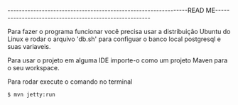 ---------------------------------------------------------------READ ME-------------------------------------------------------

Para fazer o programa funcionar você precisa usar a distribuição Ubuntu do Linux e rodar o arquivo 'db.sh' para configuar o banco local postgresql e suas variaveis.

Para usar o projeto em alguma IDE importe-o como um projeto Maven para o seu workspace.

Para rodar execute o comando no terminal 

	$ mvn jetty:run

